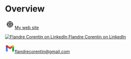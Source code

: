 # Overview 

[![My website](./assets/website-icon.png)My web site](https://flandrecorentin.github.io/)

[![Flandre Corentin on LinkedIn](https://static.licdn.com/sc/h/90y3av2ns08iojcadywbxioqh) Flandre Corentin on LinkedIn](https://fr.linkedin.com/in/corentin-flandre-109042202)


![](./assets/gmail-icon.png)flandrecorentin@gmail.com